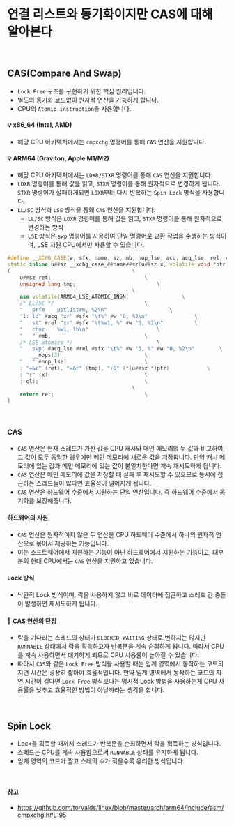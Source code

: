 # 연결 리스트와 동기화이지만 CAS에 대해 알아본다

<br>

## CAS(Compare And Swap)

- `Lock Free` 구조를 구현하기 위한 핵심 원리입니다.
- 별도의 동기화 코드없이 원자적 연산을 가능하게 합니다.
- CPU의 `Atomic instruction`을 사용합니다.


#### 💡 x86_64 (Intel, AMD)

- 해당 CPU 아키텍처에서는 `cmpxchg` 명령어를 통해 `CAS` 연산을 지원합니다.

#### 💡 ARM64 (Graviton, Apple M1/M2)

- 해당 CPU 아키텍처에서는 `LDXR/STXR` 명령어를 통해 `CAS` 연산을 지원합니다.
- `LDXR` 명령어를 통해 값을 읽고, `STXR` 명령어를 통해 원자적으로 변경하게 됩니다. `STXR` 명령어가 실패하게되면 `LDXR`부터 다시 반복하는 `Spin Lock` 방식을 사용합니다.
- `LL/SC` 방식과 `LSE` 방식을 통홰 `CAS` 연산을 지원합니다.
  - `LL/SC` 방식은 `LDXR` 명령어를 통해 값을 읽고, `STXR` 명령어를 통해 원자적으로 변경하는 방식
  - `LSE` 방식은 `swp` 명령어를 사용하여 단일 명령어로 교환 작업을 수행하는 방식이며, LSE 지원 CPU에서만 사용할 수 있습니다.

```cpp
#define __XCHG_CASE(w, sfx, name, sz, mb, nop_lse, acq, acq_lse, rel, cl)	\
static inline u##sz __xchg_case_##name##sz(u##sz x, volatile void *ptr)		\
{										\
	u##sz ret;								\
	unsigned long tmp;							\
										\
	asm volatile(ARM64_LSE_ATOMIC_INSN(					\
	/* LL/SC */								\
	"	prfm	pstl1strm, %2\n"					\
	"1:	ld" #acq "xr" #sfx "\t%" #w "0, %2\n"				\
	"	st" #rel "xr" #sfx "\t%w1, %" #w "3, %2\n"			\
	"	cbnz	%w1, 1b\n"						\
	"	" #mb,								\
	/* LSE atomics */							\
	"	swp" #acq_lse #rel #sfx "\t%" #w "3, %" #w "0, %2\n"		\
		__nops(3)							\
	"	" #nop_lse)							\
	: "=&r" (ret), "=&r" (tmp), "+Q" (*(u##sz *)ptr)			\
	: "r" (x)								\
	: cl);									\
										\
	return ret;								\
}
```

<br>

### CAS

- `CAS` 연산은 현재 스레드가 가진 값을 CPU 캐시와 메인 메모리의 두 값과 비교하여, 그 값이 모두 동일한 경우에만 메인 메모리에 새로운 값을 저장합니다. 만약 캐시 메모리에 있는 값과 메인 메모리에 있는 값이 불일치한다면 계속 재시도하게 됩니다.
- `CAS` 연산은 메인 메모리에 값을 저장할 때 실패 후 재시도할 수 있으므로 동시에 접근하는 스레드들이 많다면 효율성이 떨어지게 됩니다.
- `CAS` 연산은 하드웨어 수준에서 지원하는 단일 연산입니다. 즉 하드웨어 수준에서 동기화를 보장해줍니다.

#### 하드웨어의 지원

- `CAS` 연산은 원자적이지 않은 두 연산을 CPU 하드웨어 수준에서 하나의 원자적 연산으로 묶어서 제공하는 기능입니다.
- 이는 소프트웨어에서 지원하는 기능이 아닌 하드웨어에서 지원하는 기능이고, 대부분의 현대 CPU에서는 `CAS` 연산을 지원하고 있습니다.

#### Lock 방식

- 낙관적 Lock 방식이며, 락을 사용하지 않고 바로 데이터에 접근하고 스레드 간 충돌이 발생하면 재시도하게 됩니다.

#### 📌 CAS 연산의 단점

- 락을 기다리는 스레드의 상태가 `BLOCKED`, `WAITING` 상태로 변하지는 않지만 `RUNNABLE` 상태에서 락을 획득하고자 반복문을 계속 순회하게 됩니다. 따라서 CPU를 계속 사용하면서 대기하게 되므로 CPU 사용률이 높아질 수 있습니다.
- 따라서 `CAS`와 같은 `Lock Free` 방식을 사용할 때는 임계 영역에서 동작하는 코드의 지연 시간은 굉장히 짧아야 효율적입니다. 만약 임계 영역에서 동작하는 코드의 지연 시간이 길다면 `Lock Free` 방식보다는 명시적 Lock 방법을 사용하는게 CPU 사용률을 낮추고 효율적인 방법이 아닐까라는 생각을 합니다.

<br>

## Spin Lock

- Lock을 획득할 때까지 스레드가 반복문을 순회하면서 락을 획득하는 방식입니다.
- 스레드는 CPU를 계속 사용함으로써 `RUNNABLE` 상태를 유지하게 됩니다.
- 임계 영역의 코드가 짧고 스레의 수가 적을수록 유리한 방식입니다.





<br>

#### 참고

- https://github.com/torvalds/linux/blob/master/arch/arm64/include/asm/cmpxchg.h#L195




















